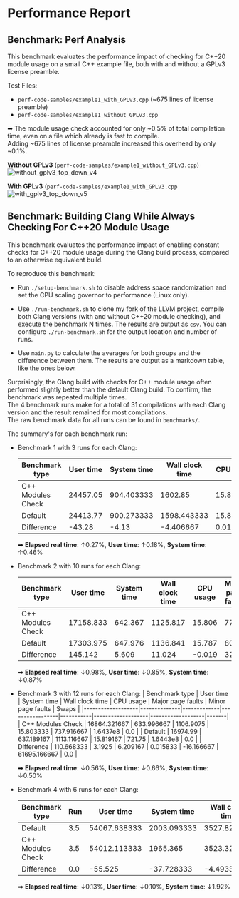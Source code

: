 # Performance Report

## Benchmark: Perf Analysis

This benchmark evaluates the performance impact of checking for C++20 module usage on a small C++ example file, both with and without a GPLv3 license preamble.  

Test Files:  
- `perf-code-samples/example1_with_GPLv3.cpp` (~675 lines of license preamble)  
- `perf-code-samples/example1_without_GPLv3.cpp`  

➡ The module usage check accounted for only ~0.5% of total compilation time, even on a file which already is fast to compile.  
Adding ~675 lines of license preamble increased this overhead by only ~0.1%.

**Without GPLv3** (`perf-code-samples/example1_without_GPLv3.cpp`)
![without_gplv3_top_down_v4](https://github.com/user-attachments/assets/5e73916a-9d6f-4087-a56e-cd1e514d5fbc)

**With GPLv3** (`perf-code-samples/example1_with_GPLv3.cpp`
![with_gplv3_top_down_v5](https://github.com/user-attachments/assets/2b0d7cd9-1ca9-414d-af59-83af5575dfac)

## Benchmark: Building Clang While Always Checking For C++20 Module Usage

This benchmark evaluates the performance impact of enabling constant checks for C++20 module usage during the Clang build process, compared to an otherwise equivalent build.  

To reproduce this benchmark:

- Run `./setup-benchmark.sh` to disable address space randomization and set the CPU scaling governor to performance (Linux only).

- Use `./run-benchmark.sh` to clone my fork of the LLVM project, compile both Clang versions (with and without C++20 module checking), and execute the benchmark N times.
  The results are output as `csv`. You can configure `./run-benchmark.sh` for the output location and number of runs.

- Use `main.py` to calculate the averages for both groups and the difference between them.
  The results are output as a markdown table, like the ones below.

Surprisingly, the Clang build with checks for C++ module usage often performed slightly better than the default Clang build.
To confirm, the benchmark was repeated multiple times.  
The 4 benchmark runs make for a total of 31 compilations with each Clang version and the result remained for most compilations.  
The raw benchmark data for all runs can be found in `benchmarks/`.

The summary's for each benchmark run:

- Benchmark 1 with 3 runs for each Clang:
  
  | Benchmark type    | User time | System time | Wall clock time | CPU usage | Major page faults | Minor page faults | Swaps |
  |-------------------|-----------|-------------|-----------------|-----------|-------------------|-------------------|-------|
  | C++ Modules Check | 24457.05  | 904.403333  | 1602.85         | 15.816667 | 780.333333        | 1.6441e8          | 0.0   |
  | Default           | 24413.77  | 900.273333  | 1598.443333     | 15.83     | 724.0             | 1.64440975e8      | 0.0   |
  | Difference        | -43.28    | -4.13       | -4.406667       | 0.013333  | -56.333333        | 29988.333333      | 0.0   |  

  ➡ **Elapsed real time**: ↑0.27%, **User time**: ↑0.18%, **System time**: ↑0.46%
  
- Benchmark 2 with 10 runs for each Clang:

  | Benchmark type    | User time |  System time | Wall clock time | CPU usage | Major page faults | Minor page faults | Swaps  |
  |-------------------|-----------|--------------|-----------------|-----------|-------------------|-------------------|--------|
  | C++ Modules Check | 17158.833 | 642.367      | 1125.817        | 15.806    | 777.3             | 1.64306193e8      | 0.0    |
  | Default           | 17303.975 | 647.976      | 1136.841        | 15.787    | 809.6             | 1.6430e8          | 0.0    |
  | Difference        | 145.142   | 5.609        | 11.024          | -0.019    | 32.3              | -7197.3           | 0.0    |

  ➡ **Elapsed real time**: ↓0.98%, **User time**: ↓0.85%, **System time**: ↓0.87%

- Benchmark 3 with 12 runs for each Clang:
  | Benchmark type    | User time    | System time | Wall clock time | CPU usage | Major page faults | Minor page faults | Swaps |
  |-------------------|--------------|-------------|-----------------|-----------|-------------------|-------------------|-------|
  | C++ Modules Check | 16864.321667 | 633.996667  | 1106.9075       | 15.803333 | 737.916667        | 1.6437e8          | 0.0   |
  | Default           | 16974.99     | 637.189167  | 1113.116667     | 15.819167 | 721.75            | 1.6443e8          | 0.0   |
  | Difference        | 110.668333   | 3.1925      | 6.209167        | 0.015833  | -16.166667        | 61695.166667      | 0.0   |

  ➡ **Elapsed real time**: ↓0.56%, **User time**: ↓0.66%, **System time**: ↓0.50%
  
- Benchmark 4 with 6 runs for each Clang:
  
  | Benchmark type    | Run | User time    | System time | Wall clock time | CPU usage | Major page faults | Minor page faults | Swaps |
  |-------------------|-----|--------------|-------------|-----------------|-----------|-------------------|-------------------|-------|
  | Default           | 3.5 | 54067.638333 | 2003.093333 | 3527.821667     | 15.888333 | 726.666667        | 1.6440e8          | 0.0   |
  | C++ Modules Check | 3.5 | 54012.113333 | 1965.365    | 3523.328333     | 15.885    | 726.833333        | 1.6443e8          | 0.0   |
  | Difference        | 0.0 | -55.525      | -37.728333  | -4.493333       | -0.003333 | 0.166667          | 30209.333333      | 0.0   |

  ➡ **Elapsed real time**: ↓0.13%, **User time**: ↓0.10%, **System time**: ↓1.92%

